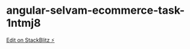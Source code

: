 # angular-selvam-ecommerce-task-1ntmj8

[Edit on StackBlitz ⚡️](https://stackblitz.com/edit/angular-selvam-ecommerce-task-1ntmj8)